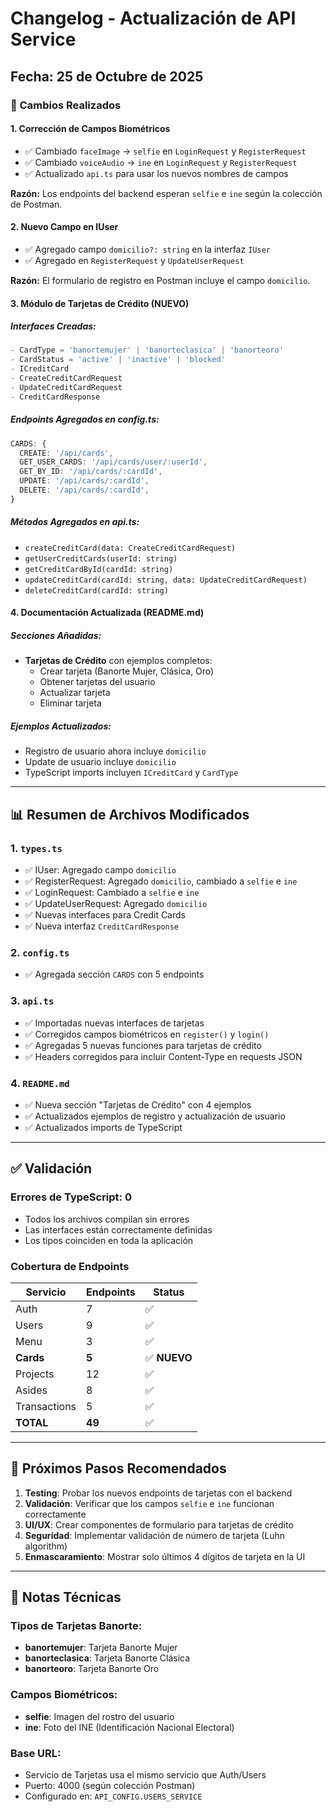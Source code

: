 # Changelog - Actualización de API Service

## Fecha: 25 de Octubre de 2025

### 🔄 Cambios Realizados

#### 1. **Corrección de Campos Biométricos**
- ✅ Cambiado `faceImage` → `selfie` en `LoginRequest` y `RegisterRequest`
- ✅ Cambiado `voiceAudio` → `ine` en `LoginRequest` y `RegisterRequest`
- ✅ Actualizado `api.ts` para usar los nuevos nombres de campos

**Razón:** Los endpoints del backend esperan `selfie` e `ine` según la colección de Postman.

#### 2. **Nuevo Campo en IUser**
- ✅ Agregado campo `domicilio?: string` en la interfaz `IUser`
- ✅ Agregado en `RegisterRequest` y `UpdateUserRequest`

**Razón:** El formulario de registro en Postman incluye el campo `domicilio`.

#### 3. **Módulo de Tarjetas de Crédito (NUEVO)**

##### Interfaces Creadas:
```typescript
- CardType = 'banortemujer' | 'banorteclasica' | 'banorteoro'
- CardStatus = 'active' | 'inactive' | 'blocked'
- ICreditCard
- CreateCreditCardRequest
- UpdateCreditCardRequest
- CreditCardResponse
```

##### Endpoints Agregados en config.ts:
```typescript
CARDS: {
  CREATE: '/api/cards',
  GET_USER_CARDS: '/api/cards/user/:userId',
  GET_BY_ID: '/api/cards/:cardId',
  UPDATE: '/api/cards/:cardId',
  DELETE: '/api/cards/:cardId',
}
```

##### Métodos Agregados en api.ts:
- `createCreditCard(data: CreateCreditCardRequest)`
- `getUserCreditCards(userId: string)`
- `getCreditCardById(cardId: string)`
- `updateCreditCard(cardId: string, data: UpdateCreditCardRequest)`
- `deleteCreditCard(cardId: string)`

#### 4. **Documentación Actualizada (README.md)**

##### Secciones Añadidas:
- **Tarjetas de Crédito** con ejemplos completos:
  - Crear tarjeta (Banorte Mujer, Clásica, Oro)
  - Obtener tarjetas del usuario
  - Actualizar tarjeta
  - Eliminar tarjeta

##### Ejemplos Actualizados:
- Registro de usuario ahora incluye `domicilio`
- Update de usuario incluye `domicilio`
- TypeScript imports incluyen `ICreditCard` y `CardType`

---

## 📊 Resumen de Archivos Modificados

### 1. `types.ts`
- ✅ IUser: Agregado campo `domicilio`
- ✅ RegisterRequest: Agregado `domicilio`, cambiado a `selfie` e `ine`
- ✅ LoginRequest: Cambiado a `selfie` e `ine`
- ✅ UpdateUserRequest: Agregado `domicilio`
- ✅ Nuevas interfaces para Credit Cards
- ✅ Nueva interfaz `CreditCardResponse`

### 2. `config.ts`
- ✅ Agregada sección `CARDS` con 5 endpoints

### 3. `api.ts`
- ✅ Importadas nuevas interfaces de tarjetas
- ✅ Corregidos campos biométricos en `register()` y `login()`
- ✅ Agregadas 5 nuevas funciones para tarjetas de crédito
- ✅ Headers corregidos para incluir Content-Type en requests JSON

### 4. `README.md`
- ✅ Nueva sección "Tarjetas de Crédito" con 4 ejemplos
- ✅ Actualizados ejemplos de registro y actualización de usuario
- ✅ Actualizados imports de TypeScript

---

## ✅ Validación

### Errores de TypeScript: **0**
- Todos los archivos compilan sin errores
- Las interfaces están correctamente definidas
- Los tipos coinciden en toda la aplicación

### Cobertura de Endpoints
| Servicio | Endpoints | Status |
|----------|-----------|--------|
| Auth | 7 | ✅ |
| Users | 9 | ✅ |
| Menu | 3 | ✅ |
| **Cards** | **5** | ✅ **NUEVO** |
| Projects | 12 | ✅ |
| Asides | 8 | ✅ |
| Transactions | 5 | ✅ |
| **TOTAL** | **49** | ✅ |

---

## 🎯 Próximos Pasos Recomendados

1. **Testing**: Probar los nuevos endpoints de tarjetas con el backend
2. **Validación**: Verificar que los campos `selfie` e `ine` funcionan correctamente
3. **UI/UX**: Crear componentes de formulario para tarjetas de crédito
4. **Seguridad**: Implementar validación de número de tarjeta (Luhn algorithm)
5. **Enmascaramiento**: Mostrar solo últimos 4 dígitos de tarjeta en la UI

---

## 📝 Notas Técnicas

### Tipos de Tarjetas Banorte:
- **banortemujer**: Tarjeta Banorte Mujer
- **banorteclasica**: Tarjeta Banorte Clásica  
- **banorteoro**: Tarjeta Banorte Oro

### Campos Biométricos:
- **selfie**: Imagen del rostro del usuario
- **ine**: Foto del INE (Identificación Nacional Electoral)

### Base URL:
- Servicio de Tarjetas usa el mismo servicio que Auth/Users
- Puerto: 4000 (según colección Postman)
- Configurado en: `API_CONFIG.USERS_SERVICE`
